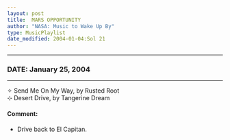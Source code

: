 ```yaml
---
layout: post
title:  MARS OPPORTUNITY
author: "NASA: Music to Wake Up By"
type: MusicPlaylist
date_modified: 2004-01-04:Sol 21
---
```


----
### DATE: January 25, 2004
----
✧ Send Me On My Way, by Rusted Root  &nbsp;<br />⊹ Desert Drive, by Tangerine Dream

#### Comment:
* Drive back to El Capitan.
